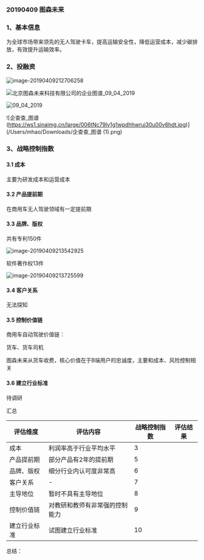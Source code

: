 ### 20190409 图森未来

### 1、基本信息

为全球市场带来领先的无人驾驶卡车，提高运输安全性，降低运营成本，减少碳排放，有效提升运输效率。

### 2、投融资

![image-20190409212706258](https://ws4.sinaimg.cn/large/006tNc79ly1g1wpbnisnuj31dw0swq82.jpg)

![北京图森未来科技有限公司的企业图谱_09_04_2019](https://ws4.sinaimg.cn/large/006tNc79ly1g1wpdmd42fj317z0u07ht.jpg)

![09_04_2019](https://ws3.sinaimg.cn/large/006tNc79ly1g1wpdk6903j31c00u0n9l.jpg)

![企查查_图谱 (https://ws1.sinaimg.cn/large/006tNc79ly1g1wpdhhwruj30u00v6hdt.jpg)](/Users/mhao/Downloads/企查查_图谱 (1).png)

### 3、战略控制指数

#### 3.1 成本

主要为研发成本和运营成本



#### 3.2 产品提前期

在商用车无人驾驶领域有一定提前期



#### 3.3 品牌、版权

共有专利150件

![image-20190409213542925](https://ws2.sinaimg.cn/large/006tNc79ly1g1wpkkheaaj312y0cejsm.jpg)

软件著作权13件

![image-20190409213725599](https://ws3.sinaimg.cn/large/006tNc79ly1g1wpmcpygyj31dt0u0443.jpg)

#### 3.4 客户关系

无法探知

#### 3.5 控制价值链

商用车自动驾驶价值链：

货车、货车司机

图森未来从货车收费，核心价值在于B端用户的忠诚度，主要和成本、风险控制相关

#### 3.6 建立行业标准

待调研



汇总



| 评估维度     | 评估内容                       | 战略控制指数 | 评估结果 |
| ------------ | ------------------------------ | ------------ | -------- |
| 成本         | 利润率高于行业平均水平         | 3            |          |
| 产品提前期   | 部分产品有2年的提前期          | 5            |          |
| 品牌、版权   | 细分行业内认可度非常高         | 6            |          |
| 客户关系     | -                              | 7            |          |
| 主导地位     | 暂时不具有主导地位             | 8            |          |
| 控制价值链   | 对教研和教师有非常强的控制能力 | 9            |          |
| 建立行业标准 | 试图建立行业标准               | 10           |          |

总结：

